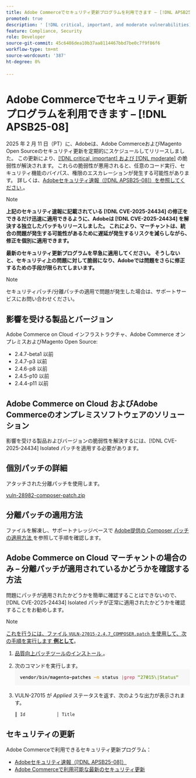 ```yaml
---
title: Adobe Commerceでセキュリティ更新プログラムを利用できます – [!DNL APSB25-08]
promoted: true
description: ' [!DNL critical, important, and moderate vulnerabilities]  Adobe CommerceとMagento Open Source 2.4.7-beta1、2.4.7-p3、2.4.6-p8、2.4.5-p10、2.4.4-p11 およびそれ以前のバージョンの両方に対して、個別パッチを適用して修正します。'
feature: Compliance, Security
role: Developer
source-git-commit: 45c6486dea10b37aa8114467bbd7be0c7f9f86f6
workflow-type: tm+mt
source-wordcount: '387'
ht-degree: 0%

---
```


# Adobe Commerceでセキュリティ更新プログラムを利用できます – [!DNL APSB25-08]

2025 年 2 月 11 日（PT）に、Adobeは、Adobe CommerceおよびMagento Open Sourceのセキュリティ更新を定期的にスケジュールしてリリースしました。 この更新により、[[!DNL critical, important] および  [!DNL moderate]](https://helpx.adobe.com/security/severity-ratings.html) の脆弱性が解決されます。 これらの脆弱性が悪用されると、任意のコード実行、セキュリティ機能のバイパス、権限のエスカレーションが発生する可能性があります。 詳しくは、[Adobeセキュリティ速報（[!DNL APSB25-08]）を参照してください ](https://helpx.adobe.com/security/products/magento/apsb25-08.html)。

>[!NOTE]
>
>**上記のセキュリティ速報に記載されている [!DNL CVE-2025-24434] の修正をできるだけ迅速に適用できるように、Adobeは [!DNL CVE-2025-24434] を解決する独立したパッチもリリースしました。 これにより、マーチャントは、統合の問題が発生する可能性があるために遅延が発生するリスクを減らしながら、修正を個別に適用できます。**

**最新のセキュリティ更新プログラムを早急に適用してください。 そうしないと、セキュリティ上の問題に対して脆弱になり、Adobeでは問題をさらに修正するための手段が限られてしまいます。**

>[!NOTE]
>
>セキュリティパッチ/分離パッチの適用で問題が発生した場合は、サポートサービスにお問い合わせください。

## 影響を受ける製品とバージョン

Adobe Commerce on Cloud インフラストラクチャ、Adobe Commerce オンプレミスおよびMagento Open Source:

* 2.4.7-beta1 以前
* 2.4.7-p3 以前
* 2.4.6-p8 以前
* 2.4.5-p10 以前
* 2.4.4-p11 以前

## Adobe Commerce on Cloud およびAdobe Commerceのオンプレミスソフトウェアのソリューション

影響を受ける製品およびバージョンの脆弱性を解決するには、[!DNL CVE-2025-24434] Isolated パッチを適用する必要があります。

## 個別パッチの詳細

アタッチされた分離パッチを使用します。

[vuln-28982-composer-patch.zip](assets/vuln-28982-composer-patch.zip)

## 分離パッチの適用方法

ファイルを解凍し、サポートナレッジベースで [Adobe提供の Composer パッチの適用方法 ](https://experienceleague.adobe.com/docs/commerce-knowledge-base/kb/how-to/how-to-apply-a-composer-patch-provided-by-magento.html) を参照して手順を確認します。

## Adobe Commerce on Cloud マーチャントの場合のみ – 分離パッチが適用されているかどうかを確認する方法

問題にパッチが適用されたかどうかを簡単に確認することはできないので、[!DNL CVE-2025-24434] Isolated パッチが正常に適用されたかどうかを確認することをお勧めします。

>[!NOTE]
>
><u> これを行うには、ファイル `VULN-27015-2.4.7_COMPOSER.patch` を使用して、次の手順を実行します **例として**</u>。

1. [ 品質向上パッチツールのインストール ](https://experienceleague.adobe.com/docs/commerce-operations/tools/quality-patches-tool/usage.html)。
1. 次のコマンドを実行します。<br>
   ![cve-2024-34102-tell-if-patch-applied-code](assets/cve-2024-34102-tell-if-patch-applied-code.png)
1. VULN-27015 が *Applied* ステータスを返す、次のような出力が表示されます。

   ```bash
   ║ Id            │ Title                                                        │ Category        │ Origin                 │ Status      │ Details                                          ║ ║ N/A           │ ../m2-hotfixes/VULN-27015-2.4.7_COMPOSER_patch.patch      │ Other           │ Local                  │ Applied     │ Patch type: Custom                                
   ```

<!-- For Step 2:
     ```bash
    vendor/bin/magento-patches -n status |grep "27015\|Status"
     ```
-->

## セキュリティの更新

Adobe Commerceで利用できるセキュリティ更新プログラム：

* [Adobeセキュリティ速報（[!DNL APSB25-08]） ](https://helpx.adobe.com/security/products/magento/apsb25-08.html)
* [Adobe Commerceで利用可能な最新のセキュリティ更新 ](https://helpx.adobe.com/security/products/magento.html)
